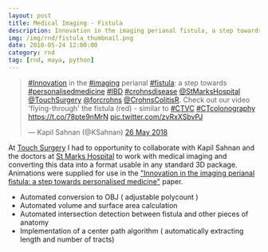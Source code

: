 ```yaml
---
layout: post
title: Medical Imaging - Fistula
description: Innovation in the imaging perianal fistula, a step towards personalised medicine.
img: /img/rnd/fistula_thumbnail.png
date: 2018-05-24 12:00:00
category: rnd
tag: [rnd, maya, python]
---
```

<p align="center"><blockquote class="twitter-tweet" data-lang="en-gb"><p lang="en" dir="ltr"><a href="https://twitter.com/hashtag/Innovation?src=hash&amp;ref_src=twsrc%5Etfw">#Innovation</a> in the <a href="https://twitter.com/hashtag/imaging?src=hash&amp;ref_src=twsrc%5Etfw">#imaging</a> perianal <a href="https://twitter.com/hashtag/fistula?src=hash&amp;ref_src=twsrc%5Etfw">#fistula</a>: a step towards <a href="https://twitter.com/hashtag/personalisedmedicine?src=hash&amp;ref_src=twsrc%5Etfw">#personalisedmedicine</a> <a href="https://twitter.com/hashtag/IBD?src=hash&amp;ref_src=twsrc%5Etfw">#IBD</a> <a href="https://twitter.com/hashtag/crohnsdisease?src=hash&amp;ref_src=twsrc%5Etfw">#crohnsdisease</a> <a href="https://twitter.com/StMarksHospital?ref_src=twsrc%5Etfw">@StMarksHospital</a> <a href="https://twitter.com/TouchSurgery?ref_src=twsrc%5Etfw">@TouchSurgery</a> <a href="https://twitter.com/forcrohns?ref_src=twsrc%5Etfw">@forcrohns</a> <a href="https://twitter.com/CrohnsColitisR?ref_src=twsrc%5Etfw">@CrohnsColitisR</a>. Check out our video &#39;flying-through&#39; the fistula (red) - similar to <a href="https://twitter.com/hashtag/CTVC?src=hash&amp;ref_src=twsrc%5Etfw">#CTVC</a> <a href="https://twitter.com/hashtag/CTcolonography?src=hash&amp;ref_src=twsrc%5Etfw">#CTcolonography</a> <a href="https://t.co/78pte9nMrN">https://t.co/78pte9nMrN</a> <a href="https://t.co/zvRxXSbvPJ">pic.twitter.com/zvRxXSbvPJ</a></p>&mdash; Kapil Sahnan (@KSahnan) <a href="https://twitter.com/KSahnan/status/1000449375062118400?ref_src=twsrc%5Etfw">26 May 2018</a></blockquote><script async src="https://platform.twitter.com/widgets.js" charset="utf-8"></script></p> 

<p class="justify">At <a href="https://www.touchsurgery.com/">Touch Surgery</a> I had to opportunity to collaborate with Kapil Sahnan and the doctors at <a href="http://www.stmarkshospital.nhs.uk/">St Marks Hospital</a> to work with medical imaging and converting this data into a format usable in any standard 3D package. Animations were supplied for use in the <a href="http://journals.sagepub.com/doi/full/10.1177/1756284818775060#">"Innovation in the imaging perianal fistula: a step towards personalised medicine"</a> paper.</p> 

<ul>
  <li>Automated conversion to OBJ ( adjustable polycount )</li>
  <li>Automated volume and surface area calculation</li>
  <li>Automated intersection detection between fistula and other pieces of anatomy</li>
  <li>Implementation of a center path algorithm ( automatically extracting length and number of tracts)</li>
</ul>